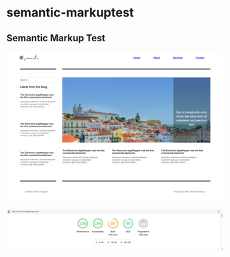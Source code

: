 # semantic-markuptest

## Semantic Markup Test

![Final Result](semantic-markuptest-screenshot.png)


![Lighthouse Score](lighthouse-score.png)
